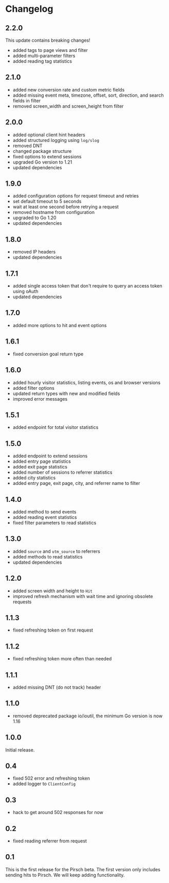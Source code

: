 # Changelog

## 2.2.0

This update contains breaking changes!

* added tags to page views and filter
* added multi-parameter filters
* added reading tag statistics

## 2.1.0

* added new conversion rate and custom metric fields
* added missing event meta, timezone, offset, sort, direction, and search fields in filter
* removed screen_width and screen_height from filter

## 2.0.0

* added optional client hint headers
* added structured logging using `log/slog`
* removed DNT
* changed package structure
* fixed options to extend sessions
* upgraded Go version to 1.21
* updated dependencies

## 1.9.0

* added configuration options for request timeout and retries
* set default timeout to 5 seconds
* wait at least one second before retrying a request
* removed hostname from configuration
* upgraded to Go 1.20
* updated dependencies

## 1.8.0

* removed IP headers
* updated dependencies

## 1.7.1

* added single access token that don't require to query an access token using oAuth
* updated dependencies

## 1.7.0

* added more options to hit and event options

## 1.6.1

* fixed conversion goal return type

## 1.6.0

* added hourly visitor statistics, listing events, os and browser versions
* added filter options
* updated return types with new and modified fields
* improved error messages

## 1.5.1

* added endpoint for total visitor statistics

## 1.5.0

* added endpoint to extend sessions
* added entry page statistics
* added exit page statistics
* added number of sessions to referrer statistics
* added city statistics
* added entry page, exit page, city, and referrer name to filter

## 1.4.0

* added method to send events
* added reading event statistics
* fixed filter parameters to read statistics

## 1.3.0

* added `source` and `utm_source` to referrers
* added methods to read statistics
* updated dependencies

## 1.2.0

* added screen width and height to `Hit`
* improved refresh mechanism with wait time and ignoring obsolete requests

## 1.1.3

* fixed refreshing token on first request

## 1.1.2

* fixed refreshing token more often than needed

## 1.1.1

* added missing DNT (do not track) header

## 1.1.0

* removed deprecated package io/ioutil, the minimum Go version is now 1.16

## 1.0.0

Initial release.

## 0.4

* fixed 502 error and refreshing token
* added logger to `ClientConfig`

## 0.3

* hack to get around 502 responses for now

## 0.2

* fixed reading referrer from request

## 0.1

This is the first release for the Pirsch beta. The first version only includes sending hits to Pirsch. We will keep adding functionality.
